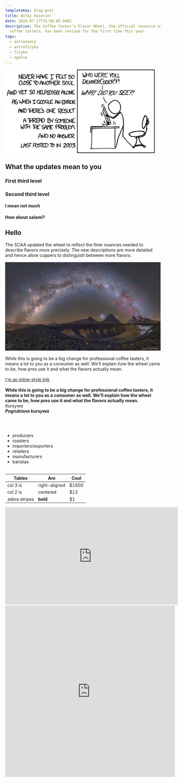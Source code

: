 ```yaml
---
templateKey: blog-post
title: Witaj Świecie!
date: 2020-07-17T15:58:05.940Z
description: The Coffee Taster’s Flavor Wheel, the official resource used by
  coffee tasters, has been revised for the first time this year.
tags:
  - astronomia
  - astrofizyka
  - fizyka
  - ogólne
---
```

![Alt](meme.jpg)

## What the updates mean to you

### First third level

### Second third level

#### I mean not much

#### How about salami?

## Hello

The SCAA updated the wheel to reflect the finer nuances needed to describe flavors more precisely. The new descriptions are more detailed and hence allow cuppers to distinguish between more flavors.

![Alt](sky.jpg)

While this is going to be a big change for professional coffee tasters, it means a lot to you as a consumer as well. We’ll explain how the wheel came to be, how pros use it and what the flavors actually mean.
<br />
<br />
[I'm an inline-style link](https://www.google.com)
<br />
<br />
**While this is going to be a big change for professional coffee tasters, it means a lot to you as a consumer as well. We’ll explain how the wheel came to be, how pros use it and what the flavors actually mean.**\
*Kursywa*\
***Pogrubiona kursywa***

<br />
<br />

* producers
* roasters
* importers/exporters
* retailers
* manufacturers
* baristas
  <br />
  <br />

| Tables        | Are           | Cool  |
| ------------- | ------------- | ----- |
| col 3 is      | right-aligned | $1600 |
| col 2 is      | centered      | $12   |
| zebra stripes | **bold**      | $1    |

<iframe width="560" height="315" src="https://www.youtube.com/embed/mD6pbCSeWLs" frameborder="0" allow="accelerometer; autoplay; encrypted-media; gyroscope; picture-in-picture" allowfullscreen></iframe>

<iframe id="twitter-widget-0" scrolling="no" frameborder="0" allowtransparency="true" allowfullscreen="true" class="" style="position: static; visibility: visible; width: 550px; height: 554px; display: block; flex-grow: 1;" title="Twitter Tweet" src="https://platform.twitter.com/embed/index.html?dnt=false&amp;embedId=twitter-widget-0&amp;frame=false&amp;hideCard=false&amp;hideThread=false&amp;id=1279128034449203201&amp;lang=en&amp;origin=https%3A%2F%2Fpublish.twitter.com%2F%3Fquery%3Dhttps%253A%252F%252Ftwitter.com%252FAstroBehnken%252Fstatus%252F1279128034449203201%26widget%3DTweet&amp;theme=light&amp;widgetsVersion=9066bb2%3A1593540614199&amp;width=550px" data-tweet-id="1279128034449203201"></iframe>